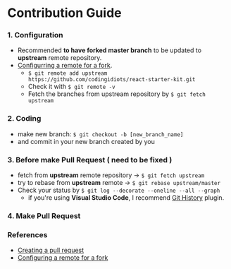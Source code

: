 
# Contribution Guide
### 1. Configuration
- Recommended **to have forked master branch** to be updated to **upstream** remote repository.
- [Configurring a remote for a fork](https://help.github.com/articles/configuring-a-remote-for-a-fork/).
  - `$ git remote add upstream https://github.com/codingidiots/react-starter-kit.git`
  - Check it with `$ git remote -v`
  - Fetch the branches from upstream repository by `$ git fetch upstream`
### 2. Coding
  - make new branch: `$ git checkout -b [new_branch_name]`
  - and commit in your new branch created by you
### 3. Before make Pull Request ( need to be fixed )
  - fetch from **upstream** remote repository -> `$ git fetch upstream`
  - try to rebase from **upstream** remote -> `$ git rebase upstream/master`
  - Check your status by `$ git log --decorate --oneline --all --graph`
    - if you're using **Visual Studio Code**, I recommend [Git History](https://marketplace.visualstudio.com/items?itemName=donjayamanne.githistory) plugin.
### 4. Make Pull Request

### References
  - [Creating a pull request](https://help.github.com/articles/creating-a-pull-request/)
  - [Configuring a remote for a fork](https://help.github.com/articles/configuring-a-remote-for-a-fork/)